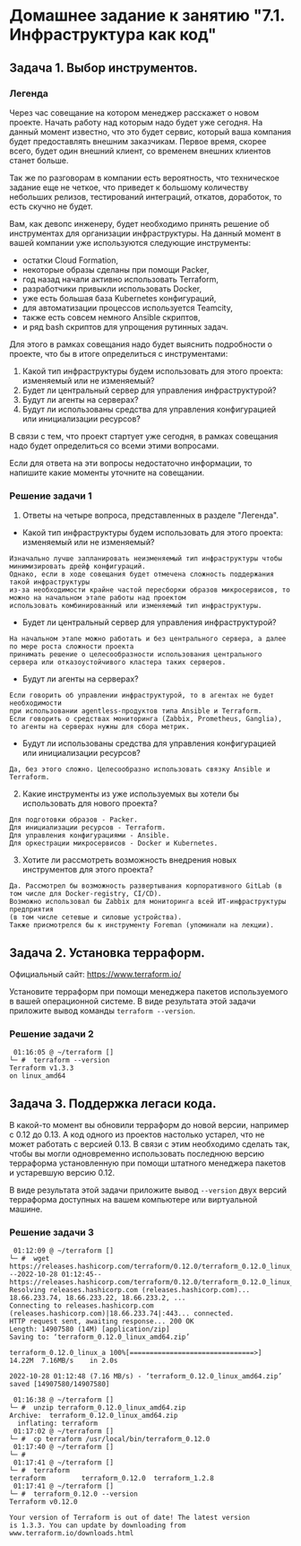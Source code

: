 # Домашнее задание к занятию "7.1. Инфраструктура как код"

## Задача 1. Выбор инструментов. 
 
### Легенда
 
Через час совещание на котором менеджер расскажет о новом проекте. Начать работу над которым надо 
будет уже сегодня. 
На данный момент известно, что это будет сервис, который ваша компания будет предоставлять внешним заказчикам.
Первое время, скорее всего, будет один внешний клиент, со временем внешних клиентов станет больше.

Так же по разговорам в компании есть вероятность, что техническое задание еще не четкое, что приведет к большому
количеству небольших релизов, тестирований интеграций, откатов, доработок, то есть скучно не будет.  
   
Вам, как девопс инженеру, будет необходимо принять решение об инструментах для организации инфраструктуры.
На данный момент в вашей компании уже используются следующие инструменты: 
- остатки Сloud Formation, 
- некоторые образы сделаны при помощи Packer,
- год назад начали активно использовать Terraform, 
- разработчики привыкли использовать Docker, 
- уже есть большая база Kubernetes конфигураций, 
- для автоматизации процессов используется Teamcity, 
- также есть совсем немного Ansible скриптов, 
- и ряд bash скриптов для упрощения рутинных задач.  

Для этого в рамках совещания надо будет выяснить подробности о проекте, что бы в итоге определиться с инструментами:

1. Какой тип инфраструктуры будем использовать для этого проекта: изменяемый или не изменяемый?
1. Будет ли центральный сервер для управления инфраструктурой?
1. Будут ли агенты на серверах?
1. Будут ли использованы средства для управления конфигурацией или инициализации ресурсов? 
 
В связи с тем, что проект стартует уже сегодня, в рамках совещания надо будет определиться со всеми этими вопросами.


Если для ответа на эти вопросы недостаточно информации, то напишите какие моменты уточните на совещании.

### Решение задачи 1
1. Ответы на четыре вопроса, представленных в разделе "Легенда". 
- Какой тип инфраструктуры будем использовать для этого проекта: изменяемый или не изменяемый?
```
Изначально лучше запланировать неизменяемый тип инфраструктуры чтобы минимизировать дрейф конфигураций.
Однако, если в ходе совещания будет отмечена сложность поддержания такой инфраструктуры 
из-за необходимости крайне частой пересборки образов микросервисов, то можно на начальном этапе работы над проектом
использовать комбинированный или изменяемый тип инфраструктуры.
```
- Будет ли центральный сервер для управления инфраструктурой?
```
На начальном этапе можно работать и без центрального сервера, а далее по мере роста сложности проекта 
принимать решение о целесообразности использования центрального сервера или отказоустойчивого кластера таких серверов. 
```
- Будут ли агенты на серверах?
```
Если говорить об управлении инфраструктурой, то в агентах не будет необходимости 
при использовании agentless-продуктов типа Ansible и Terraform.
Если говорить о средствах мониторинга (Zabbix, Prometheus, Ganglia), то агенты на серверах нужны для сбора метрик.  
```
- Будут ли использованы средства для управления конфигурацией или инициализации ресурсов?
```
Да, без этого сложно. Целесообразно использовать связку Ansible и Terraform.
```
2. Какие инструменты из уже используемых вы хотели бы использовать для нового проекта? 
```
Для подготовки образов - Packer.
Для инициализации ресурсов - Terraform.
Для управления конфигурациями - Ansible.
Для оркестрации микросервисов - Docker и Kubernetes.
```
3. Хотите ли рассмотреть возможность внедрения новых инструментов для этого проекта? 
```
Да. Рассмотрел бы возможность развертывания корпоративного GitLab (в том числе для Docker-registry, CI/CD).
Возможно использовал бы Zabbix для мониторинга всей ИТ-инфраструктуры предприятия
(в том числе сетевые и силовые устройства). 
Также присмотрелся бы к инструменту Foreman (упоминали на лекции).
```

## Задача 2. Установка терраформ. 

Официальный сайт: https://www.terraform.io/

Установите терраформ при помощи менеджера пакетов используемого в вашей операционной системе.
В виде результата этой задачи приложите вывод команды `terraform --version`.

### Решение задачи 2
```
 01:16:05 @ ~/terraform []
└─ #  terraform --version
Terraform v1.3.3
on linux_amd64
```

## Задача 3. Поддержка легаси кода. 

В какой-то момент вы обновили терраформ до новой версии, например с 0.12 до 0.13. 
А код одного из проектов настолько устарел, что не может работать с версией 0.13. 
В связи с этим необходимо сделать так, чтобы вы могли одновременно использовать последнюю версию терраформа установленную при помощи
штатного менеджера пакетов и устаревшую версию 0.12. 

В виде результата этой задачи приложите вывод `--version` двух версий терраформа доступных на вашем компьютере 
или виртуальной машине.

### Решение задачи 3
```
 01:12:09 @ ~/terraform []
└─ #  wget https://releases.hashicorp.com/terraform/0.12.0/terraform_0.12.0_linux_amd64.zip
--2022-10-28 01:12:45--  https://releases.hashicorp.com/terraform/0.12.0/terraform_0.12.0_linux_amd64.zip
Resolving releases.hashicorp.com (releases.hashicorp.com)... 18.66.233.74, 18.66.233.22, 18.66.233.2, ...
Connecting to releases.hashicorp.com (releases.hashicorp.com)|18.66.233.74|:443... connected.
HTTP request sent, awaiting response... 200 OK
Length: 14907580 (14M) [application/zip]
Saving to: ‘terraform_0.12.0_linux_amd64.zip’

terraform_0.12.0_linux_a 100%[===============================>]  14.22M  7.16MB/s    in 2.0s

2022-10-28 01:12:48 (7.16 MB/s) - ‘terraform_0.12.0_linux_amd64.zip’ saved [14907580/14907580]

 01:16:38 @ ~/terraform []
└─ #  unzip terraform_0.12.0_linux_amd64.zip
Archive:  terraform_0.12.0_linux_amd64.zip
  inflating: terraform
 01:17:02 @ ~/terraform []
└─ #  cp terraform /usr/local/bin/terraform_0.12.0
 01:17:40 @ ~/terraform []
└─ #
 01:17:41 @ ~/terraform []
└─ #  terraform
terraform         terraform_0.12.0  terraform_1.2.8
 01:17:41 @ ~/terraform []
└─ #  terraform_0.12.0 --version
Terraform v0.12.0

Your version of Terraform is out of date! The latest version
is 1.3.3. You can update by downloading from www.terraform.io/downloads.html
```
